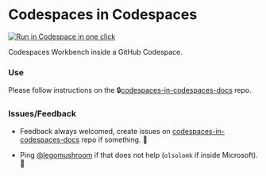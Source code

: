 # Codespaces in Codespaces

[<img title="Run in Codespace in one click" src="https://cdn.jsdelivr.net/gh/bookish-potato/codespaces-in-codespaces@f097ccddfc401ab6b09d233dc47c3efa3f9513f6/images/badge.svg">](https://github.com/features/codespaces)

Codespaces Workbench inside a GitHub Codespace.

### Use

Please follow instructions on the 🔒[codespaces-in-codespaces-docs](https://github.com/bookish-potato/codespaces-in-codespaces-docs) repo.

### Issues/Feedback

- Feedback always welcomed, create issues on [codespaces-in-codespaces-docs](https://github.com/bookish-potato/codespaces-in-codespaces-docs) repo if something. 🤗

- Ping [@legomushroom](https://github.com/legomushroom) if that does not help (`olsolomk` if inside Microsoft). 🏓
